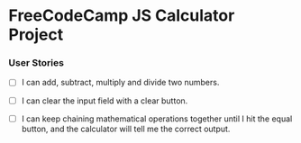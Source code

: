 # FreeCodeCamp JS Calculator Project

### User Stories

- [ ]  I can add, subtract, multiply and divide two numbers.

- [ ]  I can clear the input field with a clear button.

- [ ]  I can keep chaining mathematical operations together until I hit the equal button, and the calculator will tell me the correct output.

